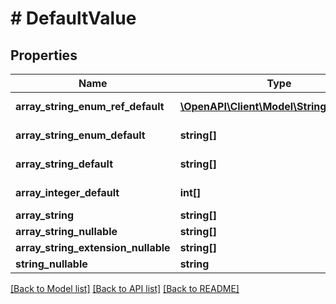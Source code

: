 # # DefaultValue

## Properties

Name | Type | Description | Notes
------------ | ------------- | ------------- | -------------
**array_string_enum_ref_default** | [**\OpenAPI\Client\Model\StringEnumRef[]**](StringEnumRef.md) |  | [optional] [default to [["success","failure"]]]
**array_string_enum_default** | **string[]** |  | [optional] [default to [["success","failure"]]]
**array_string_default** | **string[]** |  | [optional] [default to [["failure","skipped"]]]
**array_integer_default** | **int[]** |  | [optional] [default to [[1,3]]]
**array_string** | **string[]** |  | [optional]
**array_string_nullable** | **string[]** |  | [optional]
**array_string_extension_nullable** | **string[]** |  | [optional]
**string_nullable** | **string** |  | [optional]

[[Back to Model list]](../../README.md#models) [[Back to API list]](../../README.md#endpoints) [[Back to README]](../../README.md)
